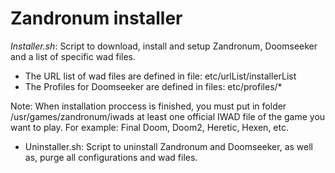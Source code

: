 # Zandronum installer
_Installer.sh_: Script to download, install and setup Zandronum, Doomseeker and a list of specific wad files.

- The URL list of wad files are defined in file: etc/urlList/installerList
- The Profiles for Doomseeker are defined in files: etc/profiles/*

Note: When installation proccess is finished, you must put in folder /usr/games/zandronum/iwads at least one official IWAD file of the game you want to play. For example: Final Doom, Doom2, Heretic, Hexen, etc.

* Uninstaller.sh: Script to uninstall Zandronum and Doomseeker, as well as, purge all configurations and wad files.
